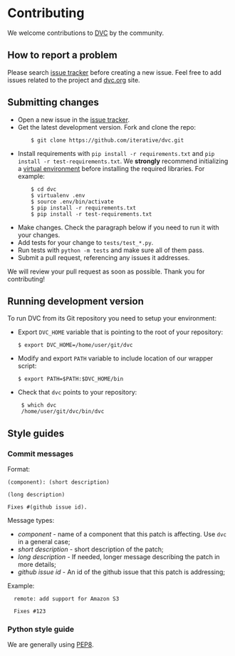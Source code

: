 # Contributing

We welcome contributions to [DVC](https://github.com/iterative/dvc) by the
community.

## How to report a problem

Please search [issue tracker](https://github.com/iterative/dvc/issues) before
creating a new issue. Feel free to add issues related to the project and
[dvc.org](https://dvc.org) site.

## Submitting changes

* Open a new issue in the [issue tracker](https://github.com/iterative/dvc/issues).
* Get the latest development version. Fork and clone the repo:
  ```dvc
      $ git clone https://github.com/iterative/dvc.git
  ```
* Install requirements with `pip install -r requirements.txt` and
`pip install -r test-requirements.txt`. We **strongly** recommend initializing a
[virtual environment](https://virtualenv.pypa.io/en/latest/userguide/) before
installing the required libraries. For example: 
  ```dvc
      $ cd dvc
      $ virtualenv .env
      $ source .env/bin/activate
      $ pip install -r requirements.txt
      $ pip install -r test-requirements.txt
  ```
* Make changes. Check the paragraph below if you need to run it with your changes.
* Add tests for your change to `tests/test_*.py`.
* Run tests with `python -m tests` and make sure all of them pass.
* Submit a pull request, referencing any issues it addresses.

We will review your pull request as soon as possible. Thank you for contributing!

## Running development version

To run DVC from its Git repository you need to setup your environment:

* Export `DVC_HOME` variable that is pointing to the root of your repository:
  ```dvc
  $ export DVC_HOME=/home/user/git/dvc
  ```

* Modify and export `PATH` variable to include location of our wrapper script:
  ```dvc
  $ export PATH=$PATH:$DVC_HOME/bin
  ```

* Check that `dvc` points to your repository:
  ```dvc
   $ which dvc
   /home/user/git/dvc/bin/dvc
   ```

## Style guides
### Commit messages

Format:
```
(component): (short description)

(long description) 

Fixes #(github issue id).
```

Message types:

* *component* - name of a component that this patch is affecting. Use `dvc`
in a general case;
* *short description* - short description of the patch;
* *long description* - If needed, longer message describing the patch in more
details;
* *github issue id* - An id of the github issue that this patch is addressing;

Example:
```
  remote: add support for Amazon S3

  Fixes #123
```

### Python style guide
We are generally using [PEP8](https://www.python.org/dev/peps/pep-0008/?).
